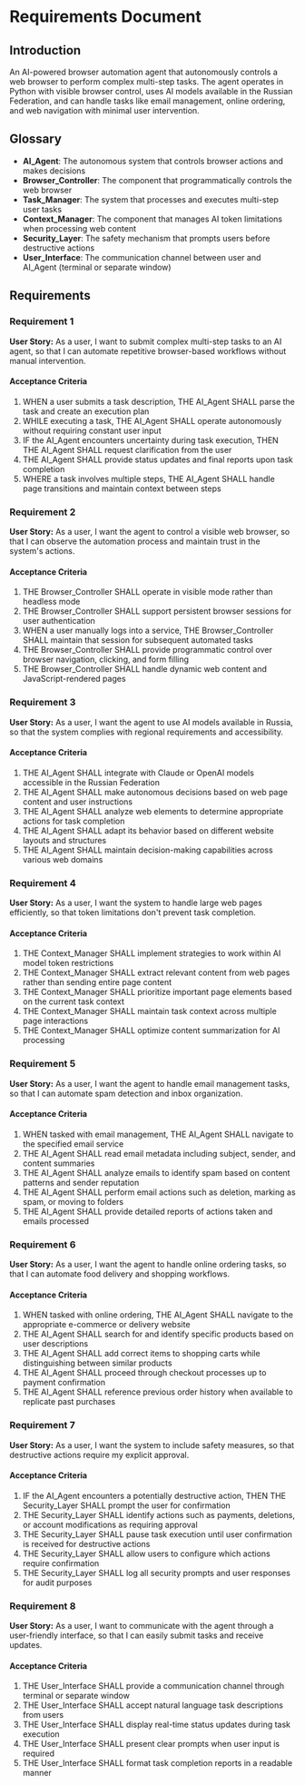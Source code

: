 # Requirements Document

## Introduction

An AI-powered browser automation agent that autonomously controls a web browser to perform complex multi-step tasks. The agent operates in Python with visible browser control, uses AI models available in the Russian Federation, and can handle tasks like email management, online ordering, and web navigation with minimal user intervention.

## Glossary

- **AI_Agent**: The autonomous system that controls browser actions and makes decisions
- **Browser_Controller**: The component that programmatically controls the web browser
- **Task_Manager**: The system that processes and executes multi-step user tasks
- **Context_Manager**: The component that manages AI token limitations when processing web content
- **Security_Layer**: The safety mechanism that prompts users before destructive actions
- **User_Interface**: The communication channel between user and AI_Agent (terminal or separate window)

## Requirements

### Requirement 1

**User Story:** As a user, I want to submit complex multi-step tasks to an AI agent, so that I can automate repetitive browser-based workflows without manual intervention.

#### Acceptance Criteria

1. WHEN a user submits a task description, THE AI_Agent SHALL parse the task and create an execution plan
2. WHILE executing a task, THE AI_Agent SHALL operate autonomously without requiring constant user input
3. IF the AI_Agent encounters uncertainty during task execution, THEN THE AI_Agent SHALL request clarification from the user
4. THE AI_Agent SHALL provide status updates and final reports upon task completion
5. WHERE a task involves multiple steps, THE AI_Agent SHALL handle page transitions and maintain context between steps

### Requirement 2

**User Story:** As a user, I want the agent to control a visible web browser, so that I can observe the automation process and maintain trust in the system's actions.

#### Acceptance Criteria

1. THE Browser_Controller SHALL operate in visible mode rather than headless mode
2. THE Browser_Controller SHALL support persistent browser sessions for user authentication
3. WHEN a user manually logs into a service, THE Browser_Controller SHALL maintain that session for subsequent automated tasks
4. THE Browser_Controller SHALL provide programmatic control over browser navigation, clicking, and form filling
5. THE Browser_Controller SHALL handle dynamic web content and JavaScript-rendered pages

### Requirement 3

**User Story:** As a user, I want the agent to use AI models available in Russia, so that the system complies with regional requirements and accessibility.

#### Acceptance Criteria

1. THE AI_Agent SHALL integrate with Claude or OpenAI models accessible in the Russian Federation
2. THE AI_Agent SHALL make autonomous decisions based on web page content and user instructions
3. THE AI_Agent SHALL analyze web elements to determine appropriate actions for task completion
4. THE AI_Agent SHALL adapt its behavior based on different website layouts and structures
5. THE AI_Agent SHALL maintain decision-making capabilities across various web domains

### Requirement 4

**User Story:** As a user, I want the system to handle large web pages efficiently, so that token limitations don't prevent task completion.

#### Acceptance Criteria

1. THE Context_Manager SHALL implement strategies to work within AI model token restrictions
2. THE Context_Manager SHALL extract relevant content from web pages rather than sending entire page content
3. THE Context_Manager SHALL prioritize important page elements based on the current task context
4. THE Context_Manager SHALL maintain task context across multiple page interactions
5. THE Context_Manager SHALL optimize content summarization for AI processing

### Requirement 5

**User Story:** As a user, I want the agent to handle email management tasks, so that I can automate spam detection and inbox organization.

#### Acceptance Criteria

1. WHEN tasked with email management, THE AI_Agent SHALL navigate to the specified email service
2. THE AI_Agent SHALL read email metadata including subject, sender, and content summaries
3. THE AI_Agent SHALL analyze emails to identify spam based on content patterns and sender reputation
4. THE AI_Agent SHALL perform email actions such as deletion, marking as spam, or moving to folders
5. THE AI_Agent SHALL provide detailed reports of actions taken and emails processed

### Requirement 6

**User Story:** As a user, I want the agent to handle online ordering tasks, so that I can automate food delivery and shopping workflows.

#### Acceptance Criteria

1. WHEN tasked with online ordering, THE AI_Agent SHALL navigate to the appropriate e-commerce or delivery website
2. THE AI_Agent SHALL search for and identify specific products based on user descriptions
3. THE AI_Agent SHALL add correct items to shopping carts while distinguishing between similar products
4. THE AI_Agent SHALL proceed through checkout processes up to payment confirmation
5. THE AI_Agent SHALL reference previous order history when available to replicate past purchases

### Requirement 7

**User Story:** As a user, I want the system to include safety measures, so that destructive actions require my explicit approval.

#### Acceptance Criteria

1. IF the AI_Agent encounters a potentially destructive action, THEN THE Security_Layer SHALL prompt the user for confirmation
2. THE Security_Layer SHALL identify actions such as payments, deletions, or account modifications as requiring approval
3. THE Security_Layer SHALL pause task execution until user confirmation is received for destructive actions
4. THE Security_Layer SHALL allow users to configure which actions require confirmation
5. THE Security_Layer SHALL log all security prompts and user responses for audit purposes

### Requirement 8

**User Story:** As a user, I want to communicate with the agent through a user-friendly interface, so that I can easily submit tasks and receive updates.

#### Acceptance Criteria

1. THE User_Interface SHALL provide a communication channel through terminal or separate window
2. THE User_Interface SHALL accept natural language task descriptions from users
3. THE User_Interface SHALL display real-time status updates during task execution
4. THE User_Interface SHALL present clear prompts when user input is required
5. THE User_Interface SHALL format task completion reports in a readable manner